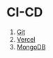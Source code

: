 # CI-CD

1. [Git](https://docs.github.com/en)
2. [Vercel](https://vercel.com/docs)
3. [MongoDB](https://www.mongodb.com/)

